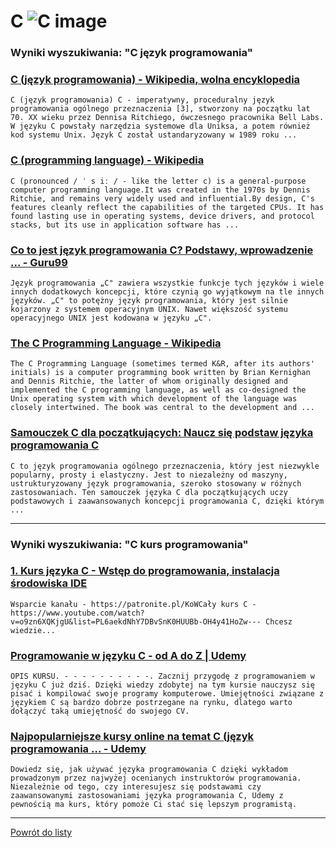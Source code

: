 # C ![C image](https://www.tiobe.com/wp-content/themes/tiobe/tiobe-index/images/C.png)

### Wyniki wyszukiwania: "C język programowania" 

### [C (język programowania) - Wikipedia, wolna encyklopedia](https://pl.wikipedia.org/wiki/C_(język_programowania)) 

    C (język programowania) C - imperatywny, proceduralny język programowania ogólnego przeznaczenia [3], stworzony na początku lat 70. XX wieku przez Dennisa Ritchiego, ówczesnego pracownika Bell Labs. W języku C powstały narzędzia systemowe dla Uniksa, a potem również kod systemu Unix. Język C został ustandaryzowany w 1989 roku ...




### [C (programming language) - Wikipedia](https://en.wikipedia.org/wiki/C_(programming_language)) 

    C (pronounced / ˈ s iː / - like the letter c) is a general-purpose computer programming language.It was created in the 1970s by Dennis Ritchie, and remains very widely used and influential.By design, C's features cleanly reflect the capabilities of the targeted CPUs. It has found lasting use in operating systems, device drivers, and protocol stacks, but its use in application software has ...




### [Co to jest język programowania C? Podstawy, wprowadzenie ... - Guru99](https://www.guru99.com/pl/c-programming-language.html) 

    Język programowania „C" zawiera wszystkie funkcje tych języków i wiele innych dodatkowych koncepcji, które czynią go wyjątkowym na tle innych języków. „C" to potężny język programowania, który jest silnie kojarzony z systemem operacyjnym UNIX. Nawet większość systemu operacyjnego UNIX jest kodowana w języku „C".




### [The C Programming Language - Wikipedia](https://en.wikipedia.org/wiki/The_C_Programming_Language) 

    The C Programming Language (sometimes termed K&R, after its authors' initials) is a computer programming book written by Brian Kernighan and Dennis Ritchie, the latter of whom originally designed and implemented the C programming language, as well as co-designed the Unix operating system with which development of the language was closely intertwined. The book was central to the development and ...




### [Samouczek C dla początkujących: Naucz się podstaw języka programowania C](https://www.guru99.com/pl/c-programming-tutorial.html) 

    C to język programowania ogólnego przeznaczenia, który jest niezwykle popularny, prosty i elastyczny. Jest to niezależny od maszyny, ustrukturyzowany język programowania, szeroko stosowany w różnych zastosowaniach. Ten samouczek języka C dla początkujących uczy podstawowych i zaawansowanych koncepcji programowania C, dzięki którym ...






---

### Wyniki wyszukiwania: "C kurs programowania" 

### [1. Kurs języka C - Wstęp do programowania, instalacja środowiska IDE](https://www.youtube.com/watch?v=o9zn6XQKjgU) 

    Wsparcie kanału - https://patronite.pl/KoWCały kurs C - https://www.youtube.com/watch?v=o9zn6XQKjgU&list=PL6aekdNhY7DBvSnK0HUUBb-OH4y41HoZw--- Chcesz wiedzie...




### [Programowanie w języku C - od A do Z | Udemy](https://www.udemy.com/course/programowanie-w-jezyku-c/) 

    OPIS KURSU. - - - - - - - - - -. Zacznij przygodę z programowaniem w języku C już dziś. Dzięki wiedzy zdobytej na tym kursie nauczysz się pisać i kompilować swoje programy komputerowe. Umiejętności związane z językiem C są bardzo dobrze postrzegane na rynku, dlatego warto dołączyć taką umiejętność do swojego CV.




### [Najpopularniejsze kursy online na temat C (język programowania ... - Udemy](https://www.udemy.com/pl/topic/c-programming/) 

    Dowiedz się, jak używać języka programowania C dzięki wykładom prowadzonym przez najwyżej ocenianych instruktorów programowania. Niezależnie od tego, czy interesujesz się podstawami czy zaawansowanymi zastosowaniami języka programowania C, Udemy z pewnością ma kurs, który pomoże Ci stać się lepszym programistą.






---

 [Powrót do listy](../top20.md)
